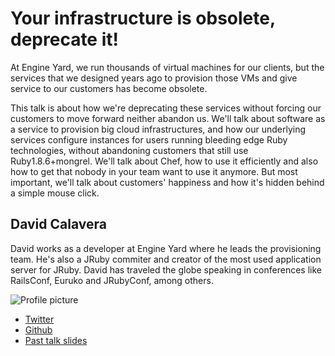 # Your infrastructure is obsolete, deprecate it!

At Engine Yard, we run thousands of virtual machines for our clients,
but the services that we designed years ago to provision those 
VMs and give service to our customers has become obsolete.

This talk is about how we're deprecating these services without 
forcing our customers to move forward neither abandon us. 
We'll talk about software as a service to provision big cloud infrastructures, 
and how our underlying services configure instances 
for users running bleeding edge Ruby technologies, 
without abandoning customers that still use Ruby1.8.6+mongrel. 
We'll talk about Chef, how to use it efficiently and also 
how to get that nobody in your team want to use it anymore. 
But most important, we'll talk about customers' happiness and how it's hidden behind a simple mouse click.


## David Calavera

David works as a developer at Engine Yard where he leads the provisioning team.
He's also a JRuby commiter and creator of the most used application server for JRuby.
David has traveled the globe speaking in conferences like RailsConf, Euruko and JRubyConf, among others.

![Profile picture](http://distillery.s3.amazonaws.com/media/2011/05/30/ac0ff99008e6491c977ccedc20194428_7.jpg)

- [Twitter](https://twitter.com/#!/calavera)
- [Github](http://github.com/calavera)
- [Past talk slides](http://www.slideshare.net/calavera)

